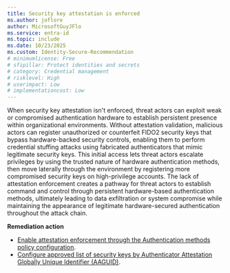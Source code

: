 ```yaml
---
title: Security key attestation is enforced
ms.author: joflore
author: MicrosoftGuyJFlo
ms.service: entra-id
ms.topic: include
ms.date: 10/23/2025
ms.custom: Identity-Secure-Recommendation
# minimumlicense: Free
# sfipillar: Protect identities and secrets
# category: Credential management
# risklevel: High
# userimpact: Low
# implementationcost: Low
---
```

When security key attestation isn't enforced, threat actors can exploit weak or compromised authentication hardware to establish persistent presence within organizational environments. Without attestation validation, malicious actors can register unauthorized or counterfeit FIDO2 security keys that bypass hardware-backed security controls, enabling them to perform credential stuffing attacks using fabricated authenticators that mimic legitimate security keys. This initial access lets threat actors escalate privileges by using the trusted nature of hardware authentication methods, then move laterally through the environment by registering more compromised security keys on high-privilege accounts. The lack of attestation enforcement creates a pathway for threat actors to establish command and control through persistent hardware-based authentication methods, ultimately leading to data exfiltration or system compromise while maintaining the appearance of legitimate hardware-secured authentication throughout the attack chain. 

**Remediation action**

- [Enable attestation enforcement through the Authentication methods policy configuration](/entra/identity/authentication/how-to-enable-passkey-fido2#enable-passkey-fido2-authentication-method).
- [Configure approved list of security keys by Authenticator Attestation Globally Unique Identifier (AAGUID)](/entra/identity/authentication/concept-fido2-hardware-vendor).

